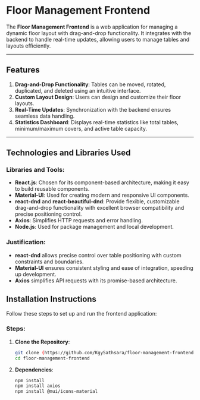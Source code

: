 # Floor Management Frontend

The **Floor Management Frontend** is a web application for managing a dynamic floor layout with drag-and-drop functionality. It integrates with the backend to handle real-time updates, allowing users to manage tables and layouts efficiently.

---

## Features
1. **Drag-and-Drop Functionality**: Tables can be moved, rotated, duplicated, and deleted using an intuitive interface.
2. **Custom Layout Design**: Users can design and customize their floor layouts.
3. **Real-Time Updates**: Synchronization with the backend ensures seamless data handling.
4. **Statistics Dashboard**: Displays real-time statistics like total tables, minimum/maximum covers, and active table capacity.

---

## Technologies and Libraries Used

### **Libraries and Tools**:
- **React.js**: Chosen for its component-based architecture, making it easy to build reusable components.
- **Material-UI**: Used for creating modern and responsive UI components.
- **react-dnd** and **react-beautiful-dnd**: Provide flexible, customizable drag-and-drop functionality with excellent browser compatibility and precise positioning control.
- **Axios**: Simplifies HTTP requests and error handling.
- **Node.js**: Used for package management and local development.

### **Justification**:
- **react-dnd** allows precise control over table positioning with custom constraints and boundaries.
- **Material-UI** ensures consistent styling and ease of integration, speeding up development.
- **Axios** simplifies API requests with its promise-based architecture.

## Installation Instructions

Follow these steps to set up and run the frontend application:

### Steps:
1. **Clone the Repository**:
   ```bash
   git clone (https://github.com/KgySathsara/floor-management-frontend)
   cd floor-management-frontend
2. **Dependencies**:
   ```bash
   npm install
   npm install axios
   npm install @mui/icons-material


